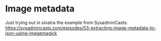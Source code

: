 # Image metadata

Just trying out in sinatra the example from SysadminCasts: https://sysadmincasts.com/episodes/53-extracting-image-metadata-to-json-using-imagemagick
